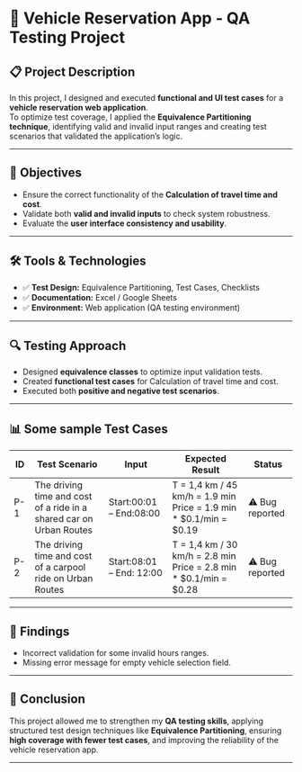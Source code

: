 # 🚗 Vehicle Reservation App - QA Testing Project

## 📋 Project Description
In this project, I designed and executed **functional and UI test cases** for a **vehicle reservation web application**.  
To optimize test coverage, I applied the **Equivalence Partitioning technique**, identifying valid and invalid input ranges and creating test scenarios that validated the application’s logic.

---

## 🎯 Objectives
- Ensure the correct functionality of the **Calculation of travel time and cost**.  
- Validate both **valid and invalid inputs** to check system robustness.  
- Evaluate the **user interface consistency and usability**.  
 

---

## 🛠️ Tools & Technologies
- ✅ **Test Design:** Equivalence Partitioning, Test Cases, Checklists   
- ✅ **Documentation:** Excel / Google Sheets  
- ✅ **Environment:** Web application (QA testing environment)  

---

## 🔍 Testing Approach
- Designed **equivalence classes** to optimize input validation tests.  
- Created **functional test cases** for Calculation of travel time and cost.   
- Executed both **positive and negative test scenarios**.  

---

## 📊 Some sample Test Cases
| ID | Test Scenario | Input | Expected Result | Status |
|----|---------------|-------|-----------------|--------|
| P-1 | The driving time and cost of a ride in a shared car on Urban Routes | Start:00:01 – End:08:00 | T = 1,4 km / 45 km/h = 1.9 min Price = 1.9 min * $0.1/min = $0.19 |  ⚠️ Bug reported |
| P-2 | The driving time and cost of a carpool ride on Urban Routes | Start:08:01  – End: 12:00| T = 1,4 km / 30 km/h = 2.8 min Price = 2.8 min * $0.1/min = $0.28| ⚠️ Bug reported |

---

## 🐞 Findings
- Incorrect validation for some invalid hours ranges.    
- Missing error message for empty vehicle selection field.  

---

## 📌 Conclusion
This project allowed me to strengthen my **QA testing skills**, applying structured test design techniques like **Equivalence Partitioning**, ensuring **high coverage with fewer test cases**, and improving the reliability of the vehicle reservation app.  

---

